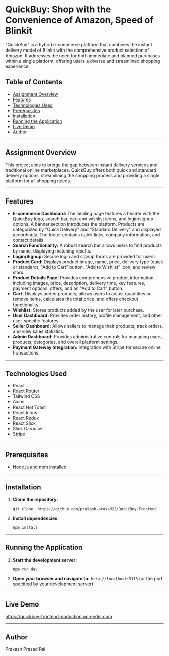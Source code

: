 <h1>QuickBuy: Shop with the Convenience of Amazon, Speed of Blinkit</h1>

<p>"QuickBuy" is a hybrid e-commerce platform that combines the instant delivery model of Blinkit with the comprehensive product selection of Amazon. It addresses the need for both immediate and planned purchases within a single platform, offering users a diverse and streamlined shopping experience.</p>

<h2>Table of Contents</h2>

<ul>
    <li><a href="#assignment-overview">Assignment Overview</a></li>
    <li><a href="#features">Features</a></li>
    <li><a href="#technologies-used">Technologies Used</a></li>
    <li><a href="#prerequisites">Prerequisites</a></li>
    <li><a href="#installation">Installation</a></li>
    <li><a href="#running-the-application">Running the Application</a></li>
    <li><a href="#live-demo">Live Demo</a></li>
    <li><a href="#author">Author</a></li>
</ul>

---

<h2>Assignment Overview</h2>

<p>This project aims to bridge the gap between instant delivery services and traditional online marketplaces. QuickBuy offers both quick and standard delivery options, streamlining the shopping process and providing a single platform for all shopping needs.</p>

---

<h2>Features</h2>

<ul>
    <li><strong>E-commerce Dashboard:</strong> The landing page features a header with the QuickBuy logo, search bar, cart and wishlist icons, and login/signup options. A banner section introduces the platform. Products are categorized by "Quick Delivery" and "Standard Delivery" and displayed accordingly. The footer contains quick links, company information, and contact details.</li>
    <li><strong>Search Functionality:</strong> A robust search bar allows users to find products by name, displaying matching results.</li>
    <li><strong>Login/Signup:</strong> Secure login and signup forms are provided for users.</li>
    <li><strong>Product Card:</strong> Displays product image, name, price, delivery type (quick or standard), "Add to Cart" button, "Add to Wishlist" icon, and review stars.</li>
    <li><strong>Product Details Page:</strong> Provides comprehensive product information, including images, price, description, delivery time, key features, payment options, offers, and an "Add to Cart" button.</li>
    <li><strong>Cart:</strong> Displays added products, allows users to adjust quantities or remove items, calculates the total price, and offers checkout functionality.</li>
    <li><strong>Wishlist:</strong> Stores products added by the user for later purchase.</li>
    <li><strong>User Dashboard:</strong> Provides order history, profile management, and other user-specific features.</li>
    <li><strong>Seller Dashboard:</strong> Allows sellers to manage their products, track orders, and view sales statistics.</li>
    <li><strong>Admin Dashboard:</strong> Provides administrative controls for managing users, products, categories, and overall platform settings.</li>
    <li><strong>Payment Gateway Integration:</strong> Integration with Stripe for secure online transactions.</li>
</ul>

---

<h2>Technologies Used</h2>

<ul>
    <li>React</li>
    <li>React Router</li>
    <li>Tailwind CSS</li>
    <li>Axios</li>
    <li>React Hot Toast</li>
    <li>React Icons</li>
    <li>React Redux</li>
    <li>React Slick</li>
    <li>Slick Carousel</li>
    <li>Stripe</li>
</ul>

---

<h2>Prerequisites</h2>

<ul>
    <li>Node.js and npm installed</li>
</ul>

---

<h2>Installation</h2>

<ol>
    <li><strong>Clone the repository:</strong>
    <pre><code>git clone  https://github.com/prakash-prasad22/QuickBuy-Frontend</code></pre></li>
    <li><strong>Install dependencies:</strong>
    <pre><code>npm install</code></pre></li>
</ol>

---

<h2>Running the Application</h2>

<ol>
    <li><strong>Start the development server:</strong>
    <pre><code>npm run dev</code></pre></li>
    <li><strong>Open your browser and navigate to:</strong> <code>http://localhost:5173</code> (or the port specified by your development server)</li>
</ol>

---

<h2>Live Demo</h2>

<p><a href="https://quickbuy-frontend-poduction.onrender.com">https://quickbuy-frontend-poduction.onrender.com</a></p>

---

<h2>Author</h2>

<p>Prakash Prasad Rai</p>
